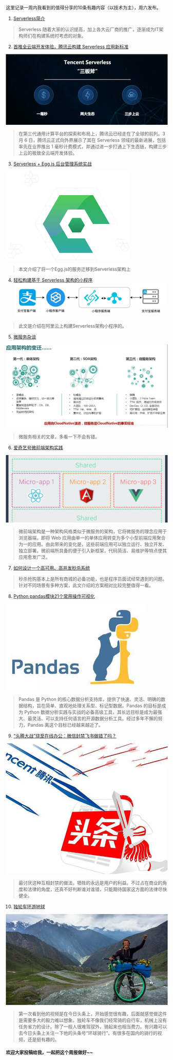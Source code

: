 这里记录一周内我看到的值得分享的10条有趣内容（以技术为主），周六发布。

1. [Serverless简介](https://www.cnblogs.com/Bkxk/p/11139928.html)
> Serverless 随着大家的认识提高，加上各大云厂商的推广，逐渐成为IT架构师们在构建系统时考虑的对象。

2. [首推全云端开发体验，腾讯云构建 Serverless 应用新标准](https://news.cnblogs.com/n/657051/)

![](./images/pasted-97.png)
> 在第三代通用计算平台的探索和布局上，腾讯云已经走在了全球的前列。3 月 6 日，腾讯云正式向外界展示了其在 Serverless 领域的最新进展，包括率先在业界推出 1 毫秒计费模式，并通过进一步打通上下生态链，构建三步上云的极致全云端开发体验。

3. [Serverless + Egg.js 后台管理系统实战](https://china.serverless.com/best-practice/2020-02-07-serverless-admin-system)

![](./images/pasted-98.png)
> 本文介绍了将一个Egg.js的服务迁移到Serverless架构上

4. [轻松构建基于 Serverless 架构的小程序](https://mp.weixin.qq.com/s/rk6X66tAJz6pZWlgi4ojPQ)
![upload successful](/images/pasted-100.png)
> 此文是介绍在阿里云上构建Serverless架构小程序的。

5. [微服务杂谈](https://mp.weixin.qq.com/s/Jn7kzu6N4EWWtazszRGDAw)

![upload successful](./images/pasted-99.png)
> 微服务相关的文章，多看一下不会有错。

6. [爱奇艺号微前端架构实践](https://mp.weixin.qq.com/s/MgZGuthSv49qXWr_YBhyeQ)

![](./images/pasted-101.png)
> 微前端架构是一种架构风格类似于微服务的架构，它将微服务的理念应用于浏览器端，即将 Web 应用由单一的单体应用转变为多个小型前端应用聚合为一的应用。由此带来的变化是，这些前端应用可以独立运行、独立开发、独立部署。微前端所具备的便于引入新框架，代码简洁、易维护等特点使其应用愈发广泛。

7. [如何设计一个高可用、高并发秒杀系统](https://mp.weixin.qq.com/s/YfHszSORHP_-W7pJA8PEcg)
> 秒杀抢购基本上是所有商城的必备功能，也是程序员面试经常遇到的问题。针对不同场景有多种方案，此文介绍的方案相对比较完整值得一看。

8. [Python pandas模块21个常用操作可视化](https://mp.weixin.qq.com/s/lsr3EZWPH7RyYcnyIELxWw)

![](./images/pasted-102.png)
> Pandas 是 Python 的核心数据分析支持库，提供了快速、灵活、明确的数据结构，旨在简单、直观地处理关系型、标记型数据。Pandas 的目标是成为 Python 数据分析实践与实战的必备高级工具，其长远目标是成为最强大、最灵活、可以支持任何语言的开源数据分析工具。经过多年不懈的努力，Pandas 离这个目标已经越来越近了。

9. [“头腾大战”烧至在线办公：微信封禁飞书做错了吗？](https://news.cnblogs.com/n/657057/)

![](./images/pasted-103.png)
> 最讨厌这种互相封禁的做法，牺牲的永远是用户的利益。不过占在商业的角度和法律的角度，还真不好判断谁对谁错，只能期待国家这方面的法律尽快健全。

10. [独轮车环游地球](https://www.outsideonline.com/2407533/unicycle-travel-gear)

![](./images/pasted-104.png)
> 第一次看到他的视频是在今日头条上，开始感觉很有趣，后面就感觉做这件是需要多大的毅力难以想象。独轮车不像我们经常骑的自行车，机械上没有任务省力的设计。除了一般人很难驾驭外，骑起来也相当费力。有兴趣可以去今日头条上关注一下他的头条号“环球骑行”。有很多在国内的骑行的视频，还是挺有趣的。


#### 欢迎大家投稿给我，一起把这个周报做好~~

